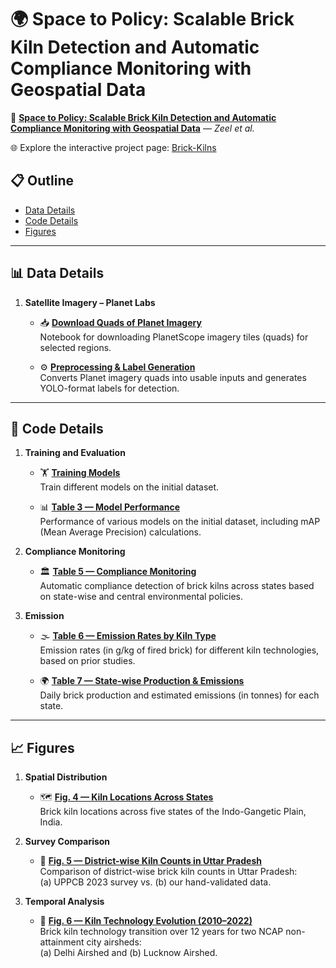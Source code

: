 # **🌍 Space to Policy: Scalable Brick Kiln Detection and Automatic Compliance Monitoring with Geospatial Data**

📄 [**Space to Policy: Scalable Brick Kiln Detection and Automatic Compliance Monitoring with Geospatial Data**](https://arxiv.org/pdf/2412.04065) — *Zeel et al.*

🌐 Explore the interactive project page: [Brick-Kilns](https://sustainability-lab.github.io/brick-kilns)


## 📋 Outline

- [Data Details](#-data-details)
- [Code Details](#-code-details)
- [Figures](#-figures)

---

## 📊 Data Details

1. **Satellite Imagery – Planet Labs**

   - 📥 [**Download Quads of Planet Imagery**](data_details/download_planet_quads.ipynb)  
     Notebook for downloading PlanetScope imagery tiles (quads) for selected regions.

   - ⚙️ [**Preprocessing & Label Generation**](data_details/data_and_label_preprocessing.ipynb)  
     Converts Planet imagery quads into usable inputs and generates YOLO-format labels for detection.


---

## 🧠 Code Details

1. **Training and Evaluation**


    - 🏋️ [**Training Models**](code_details/runner.sh)  
    Train different models on the initial dataset.

    - 📊 [**Table 3 — Model Performance**](code_details/map_numbers.ipynb)  
    Performance of various models on the initial dataset, including mAP (Mean Average Precision) calculations.

2. **Compliance Monitoring**

    - 🏛️ [**Table 5 — Compliance Monitoring**](code_details/compliance_monitoring.ipynb)  
    Automatic compliance detection of brick kilns across states based on state-wise and central environmental policies.

3. **Emission**     

    - 🌫️ [**Table 6 — Emission Rates by Kiln Type**](code_details/table-emission_rates.ipynb)  
    Emission rates (in g/kg of fired brick) for different kiln technologies, based on prior studies.

    - 🌍 [**Table 7 — State-wise Production & Emissions**](code_details/table-emission_rates.ipynb)  
    Daily brick production and estimated emissions (in tonnes) for each state.


---


## 📈 Figures

1. **Spatial Distribution**

    - 🗺️ [**Fig. 4 — Kiln Locations Across States**](figure_details/figure-brick-kiln-locations.ipynb)  
    Brick kiln locations across five states of the Indo-Gangetic Plain, India.

2. **Survey Comparison**

    - 🧮 [**Fig. 5 — District-wise Kiln Counts in Uttar Pradesh**](figure_details/figure-up_comparison_with_survey.ipynb)  
    Comparison of district-wise brick kiln counts in Uttar Pradesh:  
    (a) UPPCB 2023 survey vs. (b) our hand-validated data.

3. **Temporal Analysis**

    - 🔄 [**Fig. 6 — Kiln Technology Evolution (2010–2022)**](figure_details/brick_kilns_conversion.ipynb)  
    Brick kiln technology transition over 12 years for two NCAP non-attainment city airsheds:  
    (a) Delhi Airshed and (b) Lucknow Airshed.


